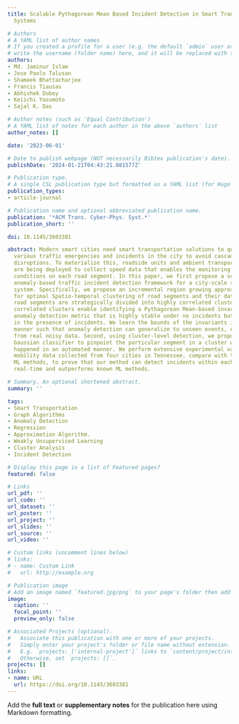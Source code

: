```yaml
---
title: Scalable Pythagorean Mean Based Incident Detection in Smart Transportation
  Systems

# Authors
# A YAML list of author names
# If you created a profile for a user (e.g. the default `admin` user at `content/authors/admin/`), 
# write the username (folder name) here, and it will be replaced with their full name and linked to their profile.
authors:
- Md. Jaminur Islam
- Jose Paolo Talusan
- Shameek Bhattacharjee
- Francis Tiausas
- Abhishek Dubey
- Keiichi Yasumoto
- Sajal K. Das

# Author notes (such as 'Equal Contribution')
# A YAML list of notes for each author in the above `authors` list
author_notes: []

date: '2023-06-01'

# Date to publish webpage (NOT necessarily Bibtex publication's date).
publishDate: '2024-01-21T04:43:21.081577Z'

# Publication type.
# A single CSL publication type but formatted as a YAML list (for Hugo requirements).
publication_types:
- article-journal

# Publication name and optional abbreviated publication name.
publication: '*ACM Trans. Cyber-Phys. Syst.*'
publication_short: ''

doi: 10.1145/3603381

abstract: Modern smart cities need smart transportation solutions to quickly detect
  various traffic emergencies and incidents in the city to avoid cascading traffic
  disruptions. To materialize this, roadside units and ambient transportation sensors
  are being deployed to collect speed data that enables the monitoring of traffic
  conditions on each road segment. In this paper, we first propose a scalable data-driven
  anomaly-based traffic incident detection framework for a city-scale smart transportation
  system. Specifically, we propose an incremental region growing approximation algorithm
  for optimal Spatio-temporal clustering of road segments and their data; such that
  road segments are strategically divided into highly correlated clusters. The highly
  correlated clusters enable identifying a Pythagorean Mean-based invariant as an
  anomaly detection metric that is highly stable under no incidents but shows a deviation
  in the presence of incidents. We learn the bounds of the invariants in a robust
  manner such that anomaly detection can generalize to unseen events, even when learning
  from real noisy data. Second, using cluster-level detection, we propose a folded
  Gaussian classifier to pinpoint the particular segment in a cluster where the incident
  happened in an automated manner. We perform extensive experimental validation using
  mobility data collected from four cities in Tennessee, compare with the state-of-the-art
  ML methods, to prove that our method can detect incidents within each cluster in
  real-time and outperforms known ML methods.

# Summary. An optional shortened abstract.
summary: ''

tags:
- Smart Transportation
- Graph Algorithms
- Anomaly Detection
- Regression
- Approximation Algorithm.
- Weakly Unsupervised Learning
- Cluster Analysis
- Incident Detection

# Display this page in a list of Featured pages?
featured: false

# Links
url_pdf: ''
url_code: ''
url_dataset: ''
url_poster: ''
url_project: ''
url_slides: ''
url_source: ''
url_video: ''

# Custom links (uncomment lines below)
# links:
# - name: Custom Link
#   url: http://example.org

# Publication image
# Add an image named `featured.jpg/png` to your page's folder then add a caption below.
image:
  caption: ''
  focal_point: ''
  preview_only: false

# Associated Projects (optional).
#   Associate this publication with one or more of your projects.
#   Simply enter your project's folder or file name without extension.
#   E.g. `projects: ['internal-project']` links to `content/project/internal-project/index.md`.
#   Otherwise, set `projects: []`.
projects: []
links:
- name: URL
  url: https://doi.org/10.1145/3603381
---
```


Add the **full text** or **supplementary notes** for the publication here using Markdown formatting.
